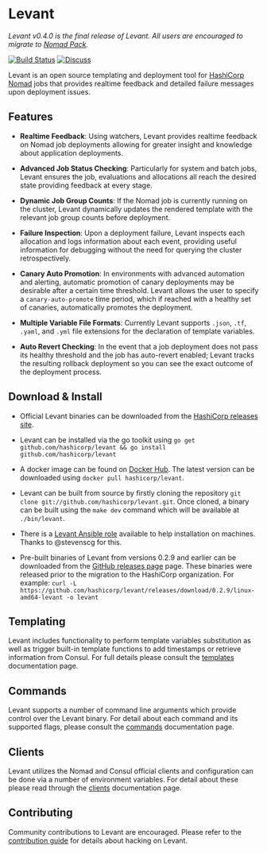 # Levant

_Levant v0.4.0 is the final release of Levant. All users are encouraged to migrate to [Nomad Pack](https://github.com/hashicorp/nomad-pack)._

[![Build Status](https://circleci.com/gh/hashicorp/levant.svg?style=svg)](https://circleci.com/gh/hashicorp/levant) [![Discuss](https://img.shields.io/badge/discuss-nomad-00BC7F?style=flat)](https://discuss.hashicorp.com/c/nomad)

Levant is an open source templating and deployment tool for [HashiCorp Nomad][] jobs that provides
realtime feedback and detailed failure messages upon deployment issues.

## Features

- **Realtime Feedback**: Using watchers, Levant provides realtime feedback on Nomad job deployments
  allowing for greater insight and knowledge about application deployments.

- **Advanced Job Status Checking**: Particularly for system and batch jobs, Levant ensures the job,
  evaluations and allocations all reach the desired state providing feedback at every stage.

- **Dynamic Job Group Counts**: If the Nomad job is currently running on the cluster, Levant dynamically
  updates the rendered template with the relevant job group counts before deployment.

- **Failure Inspection**: Upon a deployment failure, Levant inspects each allocation and logs information
  about each event, providing useful information for debugging without the need for querying the cluster
  retrospectively.

- **Canary Auto Promotion**: In environments with advanced automation and alerting, automatic promotion
  of canary deployments may be desirable after a certain time threshold. Levant allows the user to
  specify a `canary-auto-promote` time period, which if reached with a healthy set of canaries,
  automatically promotes the deployment.

- **Multiple Variable File Formats**: Currently Levant supports `.json`, `.tf`, `.yaml`, and `.yml`
  file extensions for the declaration of template variables.

- **Auto Revert Checking**: In the event that a job deployment does not pass its healthy threshold
  and the job has auto-revert enabled; Levant tracks the resulting rollback deployment so you can
  see the exact outcome of the deployment process.

## Download & Install

- Official Levant binaries can be downloaded from the [HashiCorp releases site][releases-hashicorp].

- Levant can be installed via the go toolkit using `go get github.com/hashicorp/levant && go install github.com/hashicorp/levant`

- A docker image can be found on [Docker Hub][levant-docker]. The latest version can be downloaded
  using `docker pull hashicorp/levant`.

- Levant can be built from source by firstly cloning the repository `git clone git://github.com/hashicorp/levant.git`.
  Once cloned, a binary can be built using the `make dev` command which will be available at
  `./bin/levant`.

- There is a [Levant Ansible role][levant-ansible] available to help installation on machines. Thanks
  to @stevenscg for this.

- Pre-built binaries of Levant from versions 0.2.9 and earlier can be downloaded from the [GitHub releases page][releases] page. These binaries were released prior to the migration to the HashiCorp organization. For example: `curl -L https://github.com/hashicorp/levant/releases/download/0.2.9/linux-amd64-levant -o levant`

## Templating

Levant includes functionality to perform template variables substitution as well as trigger built-in
template functions to add timestamps or retrieve information from Consul. For full details please
consult the [templates][] documentation page.

## Commands

Levant supports a number of command line arguments which provide control over the Levant binary. For
detail about each command and its supported flags, please consult the [commands][] documentation page.

## Clients

Levant utilizes the Nomad and Consul official clients and configuration can be done via a number of
environment variables. For detail about these please read through the [clients][] documentation page.

## Contributing

Community contributions to Levant are encouraged. Please refer to the [contribution guide][] for
details about hacking on Levant.

[clients]: ./docs/clients.md
[commands]: ./docs/commands.md
[templates]: ./docs/templates.md
[contribution guide]: https://github.com/hashicorp/levant/blob/master/.github/CONTRIBUTING.md
[hashicorp nomad]: https://www.nomadproject.io/
[releases]: https://github.com/hashicorp/levant/releases
[levant-docker]: https://hub.docker.com/r/hashicorp/levant/
[levant-ansible]: https://github.com/stevenscg/ansible-role-levant
[releases-hashicorp]: https://releases.hashicorp.com/levant/

